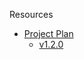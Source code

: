 Resources
* [Project Plan](https://github.com/rancher/rancher/wiki/Rancher-Project-Plan)
  * [v1.2.0](https://github.com/rancher/rancher/wiki/Rancher-1.2.0)